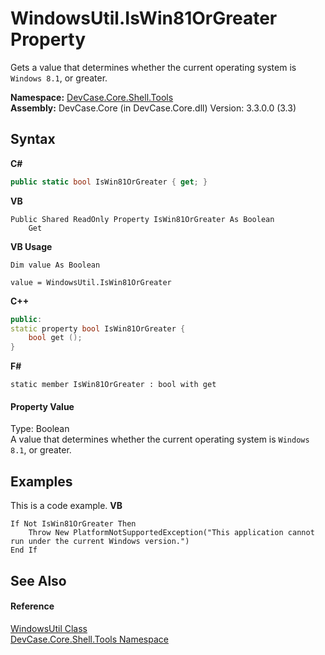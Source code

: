 # WindowsUtil.IsWin81OrGreater Property 
 

Gets a value that determines whether the current operating system is `Windows 8.1`, or greater.

**Namespace:**&nbsp;<a href="N_DevCase_Core_Shell_Tools">DevCase.Core.Shell.Tools</a><br />**Assembly:**&nbsp;DevCase.Core (in DevCase.Core.dll) Version: 3.3.0.0 (3.3)

## Syntax

**C#**<br />
``` C#
public static bool IsWin81OrGreater { get; }
```

**VB**<br />
``` VB
Public Shared ReadOnly Property IsWin81OrGreater As Boolean
	Get
```

**VB Usage**<br />
``` VB Usage
Dim value As Boolean

value = WindowsUtil.IsWin81OrGreater

```

**C++**<br />
``` C++
public:
static property bool IsWin81OrGreater {
	bool get ();
}
```

**F#**<br />
``` F#
static member IsWin81OrGreater : bool with get

```


#### Property Value
Type: Boolean<br />A value that determines whether the current operating system is `Windows 8.1`, or greater.

## Examples
This is a code example. 
**VB**<br />
``` VB
If Not IsWin81OrGreater Then
    Throw New PlatformNotSupportedException("This application cannot run under the current Windows version.")
End If
```


## See Also


#### Reference
<a href="T_DevCase_Core_Shell_Tools_WindowsUtil">WindowsUtil Class</a><br /><a href="N_DevCase_Core_Shell_Tools">DevCase.Core.Shell.Tools Namespace</a><br />